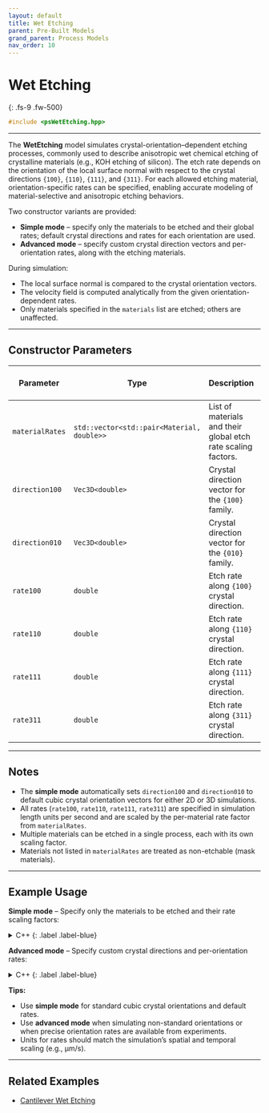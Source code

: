 ```yaml
---
layout: default
title: Wet Etching
parent: Pre-Built Models
grand_parent: Process Models
nav_order: 10
---
```


# Wet Etching
{: .fs-9 .fw-500}

```c++
#include <psWetEtching.hpp>
```
---

The **WetEtching** model simulates crystal-orientation–dependent etching processes, commonly used to describe anisotropic wet chemical etching of crystalline materials (e.g., KOH etching of silicon).
The etch rate depends on the orientation of the local surface normal with respect to the crystal directions `{100}`, `{110}`, `{111}`, and `{311}`.
For each allowed etching material, orientation-specific rates can be specified, enabling accurate modeling of material-selective and anisotropic etching behaviors.

Two constructor variants are provided:

* **Simple mode** – specify only the materials to be etched and their global rates; default crystal directions and rates for each orientation are used.
* **Advanced mode** – specify custom crystal direction vectors and per-orientation rates, along with the etching materials.

During simulation:

* The local surface normal is compared to the crystal orientation vectors.
* The velocity field is computed analytically from the given orientation-dependent rates.
* Only materials specified in the `materials` list are etched; others are unaffected.

---

## Constructor Parameters

| Parameter      | Type                                       | Description                                                   | Units / Range                   | Default (simple mode)       |
| -------------- | ------------------------------------------ | ------------------------------------------------------------- | ------------------------------- | --------------------------- |
| `materialRates`   | `std::vector<std::pair<Material, double>>` | List of materials and their global etch rate scaling factors. | Rate in user units (e.g., µm/s) | —                           |
| `direction100` | `Vec3D<double>`                            | Crystal direction vector for the `{100}` family.              | Normalized vector               | `[0.7071, 0.7071, 0]` (3D)  |
| `direction010` | `Vec3D<double>`                            | Crystal direction vector for the `{010}` family.              | Normalized vector               | `[-0.7071, 0.7071, 0]` (3D) |
| `rate100`   | `double`                                   | Etch rate along `{100}` crystal direction.                    | µm/s                            | 0.0166667                   |
| `rate110`   | `double`                                   | Etch rate along `{110}` crystal direction.                    | µm/s                            | 0.0309167                   |
| `rate111`   | `double`                                   | Etch rate along `{111}` crystal direction.                    | µm/s                            | 0.000121667                 |
| `rate311`   | `double`                                   | Etch rate along `{311}` crystal direction.                    | µm/s                            | 0.0300167                   |

---

## Notes

* The **simple mode** automatically sets `direction100` and `direction010` to default cubic crystal orientation vectors for either 2D or 3D simulations.
* All rates (`rate100`, `rate110`, `rate111`, `rate311`) are specified in simulation length units per second and are scaled by the per-material rate factor from `materialRates`.
* Multiple materials can be etched in a single process, each with its own scaling factor.
* Materials not listed in `materialRates` are treated as non-etchable (mask materials).

---

## Example Usage

**Simple mode** – Specify only the materials to be etched and their rate scaling factors:

<details markdown="1">
<summary markdown="1">
C++
{: .label .label-blue}
</summary>
{% raw %}
```cpp
using namespace viennaps;

// Etch Si at 1× default rate, SiO2 at 0.5× default rate
std::vector<std::pair<Material, double>> etchMaterials = {
    {Material::Si, 1.0},
    {Material::SiO2, 0.5}
};

auto wetEtch = SmartPointer<WetEtching<double, 3>>::New(etchMaterials);
```
{% endraw %}
</details>

<details markdown="1">
<summary markdown="1">
Python
{: .label .label-green}
</summary>
{% raw %}
```python
...
etchMaterials = [
    (vps.Material.Si, 1.0),
    (vps.Material.SiO2, 0.5)
]

model = vps.WetEtching(etchMaterials)
...
```
{% endraw %}
</details>

**Advanced mode** – Specify custom crystal directions and per-orientation rates:

<details markdown="1">
<summary markdown="1">
C++
{: .label .label-blue}
</summary>
{% raw %}
```cpp
using namespace viennaps;

Vec3D<double> dir100 = {1.0, 0.0, 0.0};
Vec3D<double> dir010 = {0.0, 1.0, 0.0};

// Orientation-specific rates in µm/s
double r100 = 0.02;
double r110 = 0.04;
double r111 = 0.0002;
double r311 = 0.03;

std::vector<std::pair<Material, double>> etchMaterials = {
    {Material::Si, 1.0}
};

auto wetEtch = SmartPointer<WetEtching<double, 3>>::New(
    dir100, dir010, r100, r110, r111, r311, etchMaterials
);
```
{% endraw %}
</details>

<details markdown="1">
<summary markdown="1">
Python
{: .label .label-green}
</summary>
{% raw %}
```python
...
etchMaterials = [
    (vps.Material.Si, 1.0),
]

model = vps.WetEtching(
    direction100=[1.0, 0.0, 0.0],
    direction010=[0.0, 1.0, 0.0],
    rate100=0.02,
    rate110=0.04,
    rate111=0.0002,
    rate311=0.03,
    materialRates=etchMaterials
)
...
```
{% endraw %}
</details>

**Tips:**

* Use **simple mode** for standard cubic crystal orientations and default rates.
* Use **advanced mode** when simulating non-standard orientations or when precise orientation rates are available from experiments.
* Units for rates should match the simulation’s spatial and temporal scaling (e.g., µm/s).

---

## Related Examples

* [Cantilever Wet Etching](https://github.com/ViennaTools/ViennaPS/tree/master/examples/cantileverWetEtching)
